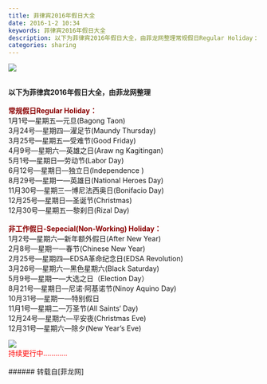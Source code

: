 ```yaml
---
title: 菲律宾2016年假日大全
date: 2016-1-2 10:34
keywords: 菲律宾2016年假日大全
description: 以下为菲律宾2016年假日大全，由菲龙网整理常规假日Regular Holiday：1月1号—星期五—元旦(Bagong Taon)3月24号—星期四—濯足节(Maundy Thursday)3月25号—星期五—受难节(Good Friday)4月9号—星期六—英雄之日(Araw ng Kagitingan)5月1号—星期日—劳动节(Labor Day)6月12号—星期日—独立日(Independence )8月29号—星期一—英雄日(National Heroes Day)11月30号—星期三—博尼法西奥日(Bonifacio Day)12月25号—星期日—圣诞节(Christmas)12月30号—星期五—黎刹日(Rizal Day)非工作假日-Sepecial(Non-Working) Holiday：1月2号—星期六—新年额外假日(After New Year)2月8号—星期一—春节(Chinese New Year)2月25号—星期四—EDSA革命纪念日(EDSA Revolution)3月26号—星期六—黑色星期六(Black Saturday)5月9号—星期一—大选之日（Election Day）8月21号—星期日—尼诺·阿基诺节(Ninoy Aquino Day)10月31号—星期一—特别假日11月1号—星期二—万圣节(All Saints‘ Day)12月24号—星期六—平安夜(Christmas Eve)12月31号—星期六—除夕(New Year’s Eve)持续更行中............
categories: sharing
---
```

<td class="t_f" id="postmessage_268178">


<img aid="94661" data-cf-modified-ff94d0e29affaff2cc0ace90-="" file="data/attachment/forum/201601/02/103333jhb3b2obwjmso0uu.jpg.thumb.jpg" id="aimg_94661" inpost="1" onclick="" onmouseover="" src="http://www.flw.ph/data/attachment/forum/201601/02/103333jhb3b2obwjmso0uu.jpg" style="cursor:pointer" zoomfile="data/attachment/forum/201601/02/103333jhb3b2obwjmso0uu.jpg"/>


<strong><br/>
以下为菲律宾2016年假日大全，由菲龙网整理</strong><br/>
<font color="#8b0000"><br/>
<strong>常规假日Regular Holiday：</strong></font><br/>
1月1号—星期五—元旦(Bagong Taon)<br/>
3月24号—星期四—濯足节(Maundy Thursday)<br/>
3月25号—星期五—受难节(Good Friday)<br/>
4月9号—星期六—英雄之日(Araw ng Kagitingan)<br/>
5月1号—星期日—劳动节(Labor Day)<br/>
6月12号—星期日—独立日(Independence )<br/>
8月29号—星期一—英雄日(National Heroes Day)<br/>
11月30号—星期三—博尼法西奥日(Bonifacio Day)<br/>
12月25号—星期日—圣诞节(Christmas)<br/>
12月30号—星期五—黎刹日(Rizal Day)<br/>
<strong><br/>
<font color="#8b0000">非工作假日-Sepecial(Non-Working) Holiday：</font></strong><br/>
1月2号—星期六—新年额外假日(After New Year)<br/>
2月8号—星期一—春节(Chinese New Year)<br/>
2月25号—星期四—EDSA革命纪念日(EDSA Revolution)<br/>
3月26号—星期六—黑色星期六(Black Saturday)<br/>
5月9号—星期一—大选之日（Election Day）<br/>
8月21号—星期日—尼诺·阿基诺节(Ninoy Aquino Day)<br/>
10月31号—星期一—特别假日<br/>
11月1号—星期二—万圣节(All Saints‘ Day)<br/>
12月24号—星期六—平安夜(Christmas Eve)<br/>
12月31号—星期六—除夕(New Year’s Eve)<br/>

<img aid="94883" data-cf-modified-ff94d0e29affaff2cc0ace90-="" file="data/attachment/forum/201601/02/143907s1tk2843h0t3ht2t.jpg.thumb.jpg" id="aimg_94883" inpost="1" onclick="" onmouseover="" src="http://www.flw.ph/data/attachment/forum/201601/02/143907s1tk2843h0t3ht2t.jpg" style="cursor:pointer" zoomfile="data/attachment/forum/201601/02/143907s1tk2843h0t3ht2t.jpg"/>


<br/>
<font color="#ff0000">持续更行中............</font><br/>
<br/>
</td>
###### 转载自[菲龙网]